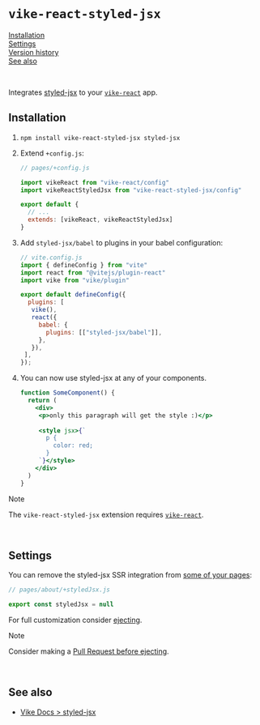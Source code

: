 # `vike-react-styled-jsx`

[Installation](#installation)  
[Settings](#settings)  
[Version history](https://github.com/vikejs/vike-react/blob/main/packages/vike-react-styled-jsx/CHANGELOG.md)  
[See also](#see-also)  

<br/>

Integrates [styled-jsx](https://github.com/vercel/styled-jsx) to your [`vike-react`](https://vike.dev/vike-react) app.

## Installation

1. `npm install vike-react-styled-jsx styled-jsx`
2. Extend `+config.js`:
   ```js
   // pages/+config.js

   import vikeReact from "vike-react/config"
   import vikeReactStyledJsx from "vike-react-styled-jsx/config"

   export default {
     // ...
     extends: [vikeReact, vikeReactStyledJsx]
   }
   ```

3. Add `styled-jsx/babel` to plugins in your babel configuration:
   ```js
   // vite.config.js
   import { defineConfig } from "vite"
   import react from "@vitejs/plugin-react"
   import vike from "vike/plugin"
   
   export default defineConfig({
     plugins: [
      vike(),
      react({
        babel: {
          plugins: [["styled-jsx/babel"]],
        },
      }),
    ],
   });
   ```

4. You can now use styled-jsx at any of your components.
   ```jsx
   function SomeComponent() {
     return (
       <div>
        <p>only this paragraph will get the style :)</p>
        
        <style jsx>{`
          p {
            color: red;
          }
        `}</style>
       </div>
     )
   }
   ```

> [!NOTE]
> The `vike-react-styled-jsx` extension requires [`vike-react`](https://vike.dev/vike-react).

<br/>

## Settings

You can remove the styled-jsx SSR integration from [some of your pages](https://vike.dev/config#inheritance):

```js
// pages/about/+styledJsx.js

export const styledJsx = null
```

For full customization consider [ejecting](https://vike.dev/eject).

> [!NOTE]
> Consider making a [Pull Request before ejecting](https://vike.dev/eject#when-to-eject).

<br/>

## See also

- [Vike Docs > styled-jsx](https://vike.dev/styled-jsx)
